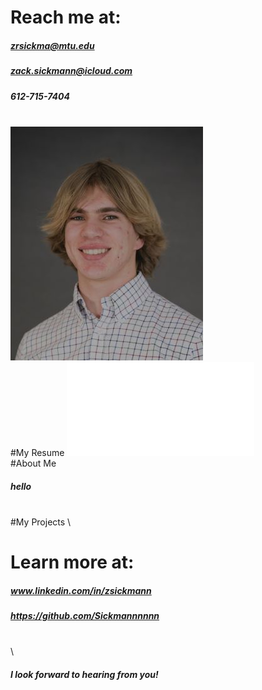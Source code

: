 # Reach me at:
##### zrsickma@mtu.edu
##### zack.sickmann@icloud.com
##### 612-715-7404
\
![](resources/Headshot.jpg)
\
#My Resume
![](resources/Resume.pdf)
\
#About Me
##### hello
\
#My Projects
\
# Learn more at:
##### www.linkedin.com/in/zsickmann
##### https://github.com/Sickmannnnnn
\
\
##### I look forward to hearing from you!